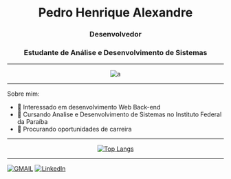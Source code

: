<div align="center">

# Pedro Henrique Alexandre

</div>

<div align="center">

### Desenvolvedor
### Estudante de Análise e Desenvolvimento de Sistemas

</div>


---

<div align="center">
  
![a](https://cdn.dribbble.com/users/1292677/screenshots/6139167/avento.gif)
  
</div>

---

Sobre mim:
- 👋 Interessado em desenvolvimento Web Back-end
- 🌱 Cursando Analise e Desenvolvimento de Sistemas no Instituto Federal da Paraíba
- 💞️ Procurando oportunidades de carreira

---

<div align="center">
  
[![Top Langs](https://github-readme-stats.vercel.app/api/top-langs/?username=Pedroo722&layout=compact&theme=dark&_color=0D1117&title_color=13a95e&text_color=FFD700&hide=)](https://github.com/Pedroo722/github-readme-stats)

</div>

---


[![GMAIL](https://camo.githubusercontent.com/927d6b3961fa048ff7303daf291cb5869dfa25018997cf8c1373c2f6a85b1458/68747470733a2f2f696d672e736869656c64732e696f2f62616467652f2d476d61696c2d2532333333333f7374796c653d666f722d7468652d6261646765266c6f676f3d676d61696c266c6f676f436f6c6f723d7768697465)](mailto:pedrohenriquealexandre7@gmail.com) <!-- Replace 'https://www.example.com' with your Gmail link -->
[![Linkedln](https://camo.githubusercontent.com/878bef79905da2670eacf334d96fc8f6474ea69bf8380d5b1f4913a587d441c1/68747470733a2f2f696d672e736869656c64732e696f2f62616467652f2d4c696e6b6564496e2d2532333030373742353f7374796c653d666f722d7468652d6261646765266c6f676f3d6c696e6b6564696e266c6f676f436f6c6f723d626c61636b)](https://linkedin.com/in/pedro-henrique-alexandre-744894274/) <!-- Replace 'https://www.example.com' with your LinkedIn link -->
<!---
Pedroo722/Pedroo722 is a ✨ special ✨ repository because its `README.md` (this file) appears on your GitHub profile.
You can click the Preview link to take a look at your changes.
--->
